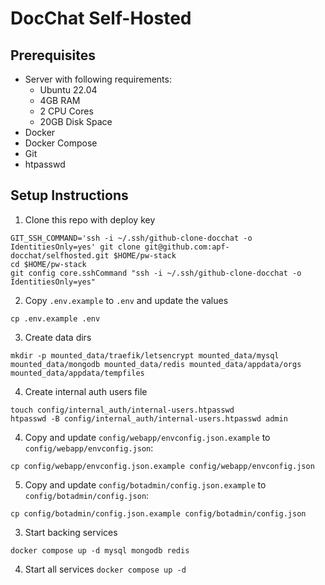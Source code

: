 # DocChat Self-Hosted

## Prerequisites

- Server with following requirements:
    - Ubuntu 22.04
    - 4GB RAM
    - 2 CPU Cores
    - 20GB Disk Space
- Docker
- Docker Compose
- Git
- htpasswd

## Setup Instructions

1. Clone this repo with deploy key

```
GIT_SSH_COMMAND='ssh -i ~/.ssh/github-clone-docchat -o IdentitiesOnly=yes' git clone git@github.com:apf-docchat/selfhosted.git $HOME/pw-stack
cd $HOME/pw-stack
git config core.sshCommand "ssh -i ~/.ssh/github-clone-docchat -o IdentitiesOnly=yes"
```

2. Copy `.env.example` to `.env` and update the values

```shell
cp .env.example .env
```

3. Create data dirs

```shell
mkdir -p mounted_data/traefik/letsencrypt mounted_data/mysql mounted_data/mongodb mounted_data/redis mounted_data/appdata/orgs mounted_data/appdata/tempfiles
```

4. Create internal auth users file

```shell
touch config/internal_auth/internal-users.htpasswd
htpasswd -B config/internal_auth/internal-users.htpasswd admin
```

4. Copy and update `config/webapp/envconfig.json.example` to `config/webapp/envconfig.json`:

```shell
cp config/webapp/envconfig.json.example config/webapp/envconfig.json
```

5. Copy and update `config/botadmin/config.json.example` to `config/botadmin/config.json`:

```shell
cp config/botadmin/config.json.example config/botadmin/config.json
```

3. Start backing services

```shell
docker compose up -d mysql mongodb redis
```

4. Start all services `docker compose up -d`

